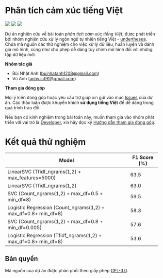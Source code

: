 # Phân tích cảm xúc tiếng Việt

![](https://img.shields.io/badge/made%20with-%E2%9D%A4-red.svg)
![](https://img.shields.io/badge/opensource-vietnamese-blue.svg)
![](https://img.shields.io/badge/contributions-welcome-green.svg)


Dự án nghiên cứu về bài toán *phân tích cảm xúc tiếng Việt*, được phát triển bởi nhóm nghiên cứu xử lý ngôn ngữ tự nhiên tiếng Việt - [underthesea](https://github.com/undertheseanlp). Chứa mã nguồn các thử nghiệm cho việc xử lý dữ liệu, huấn luyện và đánh giá mô hình, cũng như cho phép dễ dàng tùy chỉnh mô hình đối với những tập dữ liệu mới.


**Nhóm tác giả** 

* Bùi Nhật Anh ([buinhatanh1208@gmail.com](buinhatanh1208@gmail.com))
* Vũ Anh ([anhv.ict91@gmail.com](anhv.ict91@gmail.com))


**Tham gia đóng góp**

Mọi ý kiến đóng góp hoặc yêu cầu trợ giúp xin gửi vào mục [Issues](../../issues) của dự án. Các thảo luận được khuyến khích **sử dụng tiếng Việt** để dễ dàng trong quá trình trao đổi. 

Nếu bạn có kinh nghiệm trong bài toán này, muốn tham gia vào nhóm phát triển với vai trò là [Developer](https://github.com/undertheseanlp/underthesea/wiki/H%C6%B0%E1%BB%9Bng-d%E1%BA%ABn-%C4%91%C3%B3ng-g%C3%B3p#developercontributor), xin hãy đọc kỹ [Hướng dẫn tham gia đóng góp](https://github.com/undertheseanlp/underthesea/wiki/H%C6%B0%E1%BB%9Bng-d%E1%BA%ABn-%C4%91%C3%B3ng-g%C3%B3p#developercontributor).

# Kết quả thử nghiệm

| Model                                                          | F1 Score (%) |
|----------------------------------------------------------------|--------------|
| LinearSVC (Tfidf_ngrams(1,2) + max_features=5000)              | 63.5         |
| LinearSVC (Tfidf_ngrams(1,2)                                   | 63.0         |
| SVC (Count_ngrams(1,2) + max_df=0.5 + min_df=8)                | 59.5         |
| Logistic Regression (Count_ngrams(1,2) + max_df=0.8+ min_df=8) | 58.3         |
| SVC (Count_ngrams(1,2) + max_df=0.8 + min_df=0.005)            | 57.6         |
| Logistic Regression (Tfidf_ngrams(1,2) + max_df=0.8+ min_df=8) | 53.6         |


## Bản quyền

Mã nguồn của dự án được phân phối theo giấy phép [GPL-3.0](LICENSE.txt).